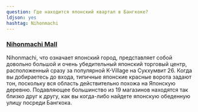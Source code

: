 ```yaml
---
question: Где находится японский квартал в Бангкоке?
ldjson: yes
hashtag: Nihonmachi
---
```


### [Nihonmachi Mall](https://maps.app.goo.gl/sxXLEobfUrrjQ4k38)


Nihonmachi, что означает японский город, представляет собой довольно большой и очень убедительный японский торговый центр, расположенный сразу за популярной K-Village на Сукхумвит 26. Когда вы добираетесь до входа, типичные японские красные ворота задают тон, поскольку вся область действительно похожа на Японскую деревню. Подавляющее большинство из 19 магазинов находятся так близко друг к другу, как вы когда-либо найдете японскую обеденную улицу посреди Бангкока.
